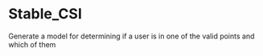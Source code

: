 # Stable_CSI
Generate a model for determining if a user is in one of the valid points and which of them

